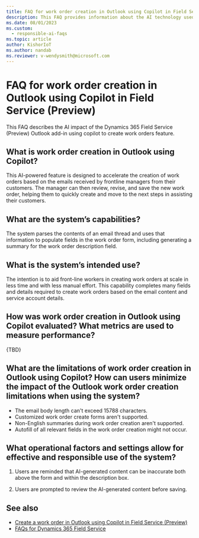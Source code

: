 ```yaml
---
title: FAQ for work order creation in Outlook using Copilot in Field Service (Preview)
description: This FAQ provides information about the AI technology used in the Dynamics 365 Field Service (Preview) Outlook add-in, along with key considerations and details about how the AI is used, how it was tested and evaluated, and any specific limitations.
ms.date: 08/01/2023
ms.custom: 
  - responsible-ai-faqs
ms.topic: article
author: KishorIoT
ms.author: nandab
ms.reviewer: v-wendysmith@microsoft.com
---
```


# FAQ for work order creation in Outlook using Copilot in Field Service (Preview)

This FAQ describes the AI impact of the Dynamics 365 Field Service (Preview) Outlook add-in using copilot to create work orders feature.

## What is work order creation in Outlook using Copilot?

This AI-powered feature is designed to accelerate the creation of work orders based on the emails received by frontline managers from their customers. The manager can then review, revise, and save the new work order, helping them to quickly create and move to the next steps in assisting their customers.

## What are the system’s capabilities?

The system parses the contents of an email thread and uses that information to populate fields in the work order form, including generating a summary for the work order description field.

## What is the system’s intended use?

The intention is to aid front-line workers in creating work orders at scale in less time and with less manual effort. This capability completes many fields and details required to create work orders based on the email content and service account details.

## How was work order creation in Outlook using Copilot evaluated? What metrics are used to measure performance?

{TBD}

## What are the limitations of work order creation in Outlook using Copilot? How can users minimize the impact of the Outlook work order creation limitations when using the system?

- The email body length can't exceed 15788 characters.
- Customized work order create forms aren't supported.
- Non-English summaries during work order creation aren't supported.
- Autofill of all relevant fields in the work order creation might not occur.

## What operational factors and settings allow for effective and responsible use of the system?

1. Users are reminded that AI-generated content can be inaccurate both above the form and within the description box.

1. Users are prompted to review the AI-generated content before saving.

## See also

- [Create a work order in Outlook using Copilot in Field Service (Preview)](flw-outlook.md#create-a-work-order-in-outlook-using-copilot-in-field-service-preview)
- [FAQs for Dynamics 365 Field Service](responsible-ai-overview.md)